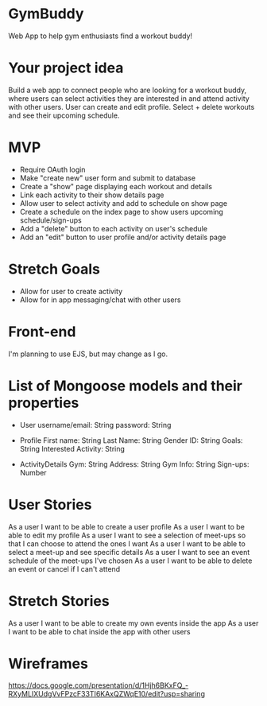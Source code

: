 # GymBuddy
Web App to help gym enthusiasts find a workout buddy!
<!-- https://git.heroku.com/workoutbuddy.git -->

# Your project idea
Build a web app to connect people who are looking for a workout buddy, where users can select activities they are interested in and attend activity with other users. User can create and edit profile. Select + delete workouts and see their upcoming schedule.

# MVP
- Require OAuth login
- Make "create new" user form and submit to database
- Create a "show" page displaying each workout and details
- Link each activity to their show details page
- Allow user to select activity and add to schedule on show page
- Create a schedule on the index page to show users upcoming schedule/sign-ups
- Add a "delete" button to each activity on user's schedule
- Add an "edit" button to user profile and/or activity details page

# Stretch Goals
- Allow for user to create activity
- Allow for in app messaging/chat with other users

# Front-end
I'm planning to use EJS, but may change as I go.

# List of Mongoose models and their properties
- User
username/email: String
password: String

- Profile
First name: String
Last Name: String
Gender ID: String
Goals: String
Interested Activity: String

- ActivityDetails
Gym: String
Address: String
Gym Info: String
Sign-ups: Number

# User Stories
As a user I want to be able to create a user profile
As a user I want to be able to edit my profile
As a user I want to see a selection of meet-ups so that I can choose to attend the ones I want
As a user I want to be able to select a meet-up and see specific details
As a user I want to see an event schedule of the meet-ups I've chosen
As a user I want to be able to delete an event or cancel if I can't attend

# Stretch Stories
As a user I want to be able to create my own events inside the app
As a user I want to be able to chat inside the app with other users

# Wireframes
https://docs.google.com/presentation/d/1Hjh6BKxFQ_-RXyMLIXUdgVvFPzcF33TI6KAxQZWqE10/edit?usp=sharing